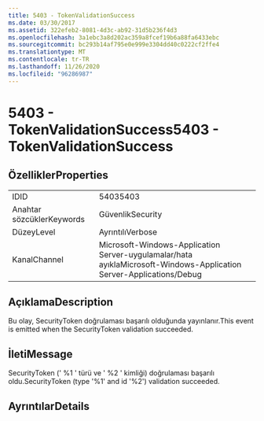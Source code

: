 ```yaml
---
title: 5403 - TokenValidationSuccess
ms.date: 03/30/2017
ms.assetid: 322efeb2-8081-4d3c-ab92-31d5b236f4d3
ms.openlocfilehash: 3a1ebc3a8d202ac359a8fcef19b6a88fa6433ebc
ms.sourcegitcommit: bc293b14af795e0e999e3304dd40c0222cf2ffe4
ms.translationtype: MT
ms.contentlocale: tr-TR
ms.lasthandoff: 11/26/2020
ms.locfileid: "96286987"
---
```

# <a name="5403---tokenvalidationsuccess"></a><span data-ttu-id="f1dcb-102">5403 - TokenValidationSuccess</span><span class="sxs-lookup"><span data-stu-id="f1dcb-102">5403 - TokenValidationSuccess</span></span>

## <a name="properties"></a><span data-ttu-id="f1dcb-103">Özellikler</span><span class="sxs-lookup"><span data-stu-id="f1dcb-103">Properties</span></span>  
  
|||  
|-|-|  
|<span data-ttu-id="f1dcb-104">ID</span><span class="sxs-lookup"><span data-stu-id="f1dcb-104">ID</span></span>|<span data-ttu-id="f1dcb-105">5403</span><span class="sxs-lookup"><span data-stu-id="f1dcb-105">5403</span></span>|  
|<span data-ttu-id="f1dcb-106">Anahtar sözcükler</span><span class="sxs-lookup"><span data-stu-id="f1dcb-106">Keywords</span></span>|<span data-ttu-id="f1dcb-107">Güvenlik</span><span class="sxs-lookup"><span data-stu-id="f1dcb-107">Security</span></span>|  
|<span data-ttu-id="f1dcb-108">Düzey</span><span class="sxs-lookup"><span data-stu-id="f1dcb-108">Level</span></span>|<span data-ttu-id="f1dcb-109">Ayrıntılı</span><span class="sxs-lookup"><span data-stu-id="f1dcb-109">Verbose</span></span>|  
|<span data-ttu-id="f1dcb-110">Kanal</span><span class="sxs-lookup"><span data-stu-id="f1dcb-110">Channel</span></span>|<span data-ttu-id="f1dcb-111">Microsoft-Windows-Application Server-uygulamalar/hata ayıkla</span><span class="sxs-lookup"><span data-stu-id="f1dcb-111">Microsoft-Windows-Application Server-Applications/Debug</span></span>|  
  
## <a name="description"></a><span data-ttu-id="f1dcb-112">Açıklama</span><span class="sxs-lookup"><span data-stu-id="f1dcb-112">Description</span></span>  

 <span data-ttu-id="f1dcb-113">Bu olay, SecurityToken doğrulaması başarılı olduğunda yayınlanır.</span><span class="sxs-lookup"><span data-stu-id="f1dcb-113">This event is emitted when the SecurityToken validation succeeded.</span></span>  
  
## <a name="message"></a><span data-ttu-id="f1dcb-114">İleti</span><span class="sxs-lookup"><span data-stu-id="f1dcb-114">Message</span></span>  

 <span data-ttu-id="f1dcb-115">SecurityToken (' %1 ' türü ve ' %2 ' kimliği) doğrulaması başarılı oldu.</span><span class="sxs-lookup"><span data-stu-id="f1dcb-115">SecurityToken (type '%1' and id '%2') validation succeeded.</span></span>  
  
## <a name="details"></a><span data-ttu-id="f1dcb-116">Ayrıntılar</span><span class="sxs-lookup"><span data-stu-id="f1dcb-116">Details</span></span>
